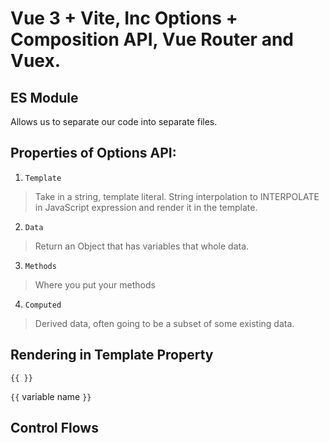 # Vue 3 + Vite, Inc Options + Composition API, Vue Router and Vuex.

## ES Module

Allows us to separate our code into separate files.

## Properties of Options API:

1. `Template`
> Take in a string, template literal.
> String interpolation to INTERPOLATE in JavaScript expression and render it in the template.
2. `Data`
> Return an Object that has variables that whole data.
3. `Methods`
> Where you put your methods
4. `Computed`
> Derived data, often going to be a subset of some existing data.

## Rendering in Template Property

`{{ }}`

`{{` variable name `}}`

## Control Flows



